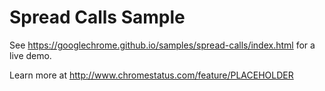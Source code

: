 Spread Calls Sample
===
See https://googlechrome.github.io/samples/spread-calls/index.html for a live demo.

<!-- TODO: Replace PLACEHOLDER with the id from the chromestatus.com URL. -->
Learn more at http://www.chromestatus.com/feature/PLACEHOLDER

